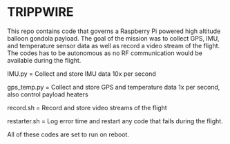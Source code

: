 # TRIPPWIRE
This repo contains code that governs a Raspberry Pi powered high altitude balloon gondola payload. The goal of the mission was to collect GPS, IMU, and temperature sensor data as well as record a video stream of the flight. The codes has to be autonomous as no RF communication would be available during the flight.

IMU.py = Collect and store IMU data 10x per second

gps_temp.py = Collect and store GPS and temperature data 1x per second, also control payload heaters

record.sh = Record and store video streams of the flight

restarter.sh = Log error time and restart any code that fails during the flight.

All of these codes are set to run on reboot.
